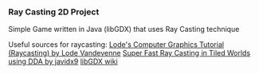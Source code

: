 ### Ray Casting 2D Project
Simple Game written in Java (libGDX) that uses Ray Casting technique

Useful sources for raycasting:
<a href="https://lodev.org/cgtutor/raycasting.html" target="_blank">Lode's Computer Graphics Tutorial (Raycasting) by Lode Vandevenne</a>
<a href="https://www.youtube.com/watch?v=NbSee-XM7WA&ab_channel=javidx9" target="_blank">Super Fast Ray Casting in Tiled Worlds using DDA by javidx9</a>
<a href="https://libgdx.com/wiki/" target="_blank">libGDX wiki</a>
